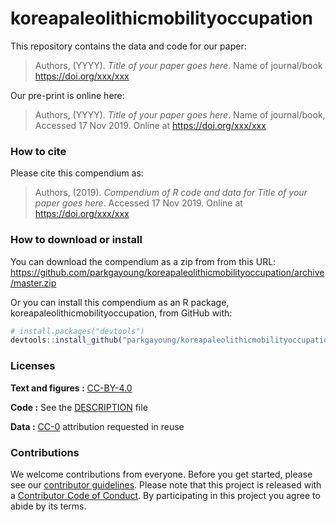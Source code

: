 
<!-- README.md is generated from README.Rmd. Please edit that file -->

# koreapaleolithicmobilityoccupation

This repository contains the data and code for our paper:

> Authors, (YYYY). *Title of your paper goes here*. Name of journal/book
> <https://doi.org/xxx/xxx>

Our pre-print is online here:

> Authors, (YYYY). *Title of your paper goes here*. Name of
> journal/book, Accessed 17 Nov 2019. Online at
> <https://doi.org/xxx/xxx>

### How to cite

Please cite this compendium as:

> Authors, (2019). *Compendium of R code and data for Title of your
> paper goes here*. Accessed 17 Nov 2019. Online at
> <https://doi.org/xxx/xxx>

### How to download or install

You can download the compendium as a zip from from this URL:
<https://github.com/parkgayoung/koreapaleolithicmobilityoccupation/archive/master.zip>

Or you can install this compendium as an R package,
koreapaleolithicmobilityoccupation, from GitHub with:

``` r
# install.packages("devtools")
devtools::install_github("parkgayoung/koreapaleolithicmobilityoccupation")
```

### Licenses

**Text and figures :**
[CC-BY-4.0](http://creativecommons.org/licenses/by/4.0/)

**Code :** See the [DESCRIPTION](DESCRIPTION) file

**Data :** [CC-0](http://creativecommons.org/publicdomain/zero/1.0/)
attribution requested in reuse

### Contributions

We welcome contributions from everyone. Before you get started, please
see our [contributor guidelines](CONTRIBUTING.md). Please note that this
project is released with a [Contributor Code of Conduct](CONDUCT.md). By
participating in this project you agree to abide by its terms.
